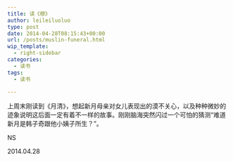 ```yaml
---
title: 读《穆》
author: leileiluoluo
type: post
date: 2014-04-28T08:15:43+00:00
url: /posts/muslin-funeral.html
wip_template:
  - right-sidebar
categories:
  - 读书
tags:
  - 读书

---
```

上周末刚读到《月清》，想起新月母亲对女儿表现出的漠不关心，以及种种微妙的迹象说明这后面一定有着不一样的故事。刚刚脑海突然闪过一个可怕的猜测“难道新月是韩子奇跟他小姨子所生？”。

NS
  
2014.04.28